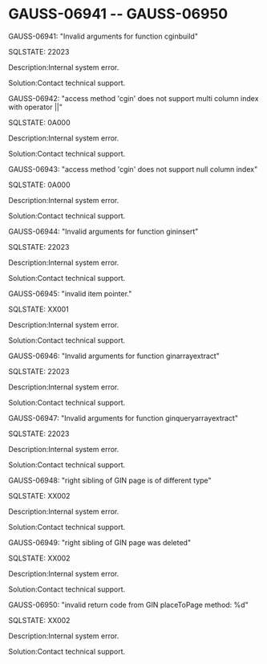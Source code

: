 # GAUSS-06941 -- GAUSS-06950<a name="EN-US_TOPIC_0302073619"></a>

GAUSS-06941: "Invalid arguments for function cginbuild"

SQLSTATE: 22023

Description:Internal system error.

Solution:Contact technical support.

GAUSS-06942: "access method 'cgin' does not support multi column index with operator ||"

SQLSTATE: 0A000

Description:Internal system error.

Solution:Contact technical support.

GAUSS-06943: "access method 'cgin' does not support null column index"

SQLSTATE: 0A000

Description:Internal system error.

Solution:Contact technical support.

GAUSS-06944: "Invalid arguments for function gininsert"

SQLSTATE: 22023

Description:Internal system error.

Solution:Contact technical support.

GAUSS-06945: "invalid item pointer."

SQLSTATE: XX001

Description:Internal system error.

Solution:Contact technical support.

GAUSS-06946: "Invalid arguments for function ginarrayextract"

SQLSTATE: 22023

Description:Internal system error.

Solution:Contact technical support.

GAUSS-06947: "Invalid arguments for function ginqueryarrayextract"

SQLSTATE: 22023

Description:Internal system error.

Solution:Contact technical support.

GAUSS-06948: "right sibling of GIN page is of different type"

SQLSTATE: XX002

Description:Internal system error.

Solution:Contact technical support.

GAUSS-06949: "right sibling of GIN page was deleted"

SQLSTATE: XX002

Description:Internal system error.

Solution:Contact technical support.

GAUSS-06950: "invalid return code from GIN placeToPage method: %d"

SQLSTATE: XX002

Description:Internal system error.

Solution:Contact technical support.

